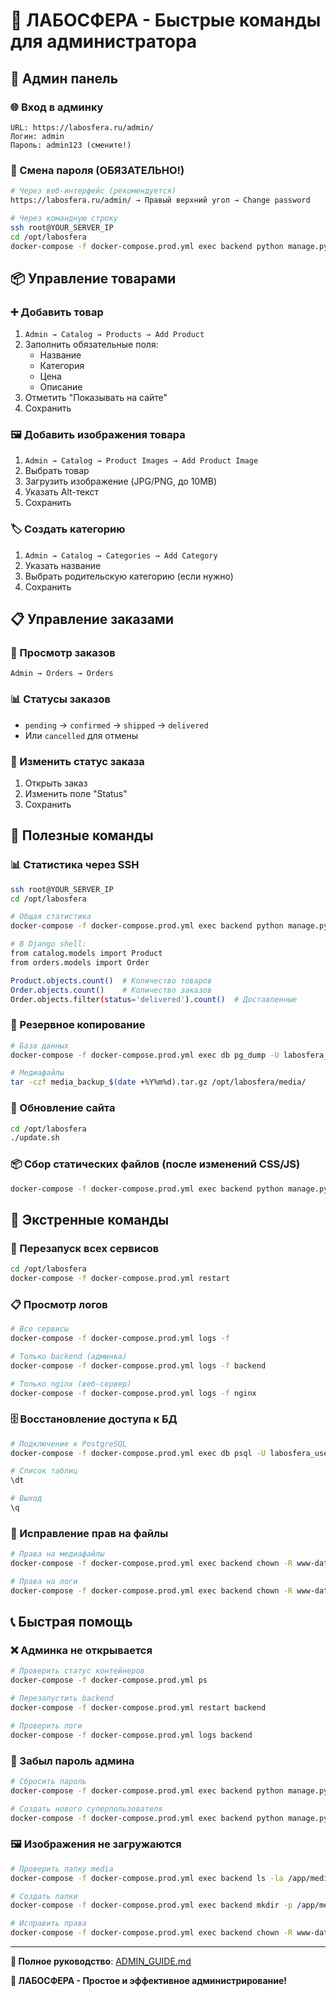 # 🚀 ЛАБОСФЕРА - Быстрые команды для администратора

## 👑 Админ панель

### 🌐 Вход в админку
```
URL: https://labosfera.ru/admin/
Логин: admin
Пароль: admin123 (смените!)
```

### 🔑 Смена пароля (ОБЯЗАТЕЛЬНО!)
```bash
# Через веб-интерфейс (рекомендуется)
https://labosfera.ru/admin/ → Правый верхний угол → Change password

# Через командную строку
ssh root@YOUR_SERVER_IP
cd /opt/labosfera
docker-compose -f docker-compose.prod.yml exec backend python manage.py changepassword admin --settings=labosfera_project.settings_prod
```

## 📦 Управление товарами

### ➕ Добавить товар
1. `Admin → Catalog → Products → Add Product`
2. Заполнить обязательные поля:
   - Название
   - Категория
   - Цена
   - Описание
3. Отметить "Показывать на сайте"
4. Сохранить

### 🖼️ Добавить изображения товара
1. `Admin → Catalog → Product Images → Add Product Image`
2. Выбрать товар
3. Загрузить изображение (JPG/PNG, до 10MB)
4. Указать Alt-текст
5. Сохранить

### 🏷️ Создать категорию
1. `Admin → Catalog → Categories → Add Category`
2. Указать название
3. Выбрать родительскую категорию (если нужно)
4. Сохранить

## 📋 Управление заказами

### 👀 Просмотр заказов
```
Admin → Orders → Orders
```

### 📊 Статусы заказов
- `pending` → `confirmed` → `shipped` → `delivered`
- Или `cancelled` для отмены

### 🔄 Изменить статус заказа
1. Открыть заказ
2. Изменить поле "Status"
3. Сохранить

## 🔧 Полезные команды

### 📊 Статистика через SSH
```bash
ssh root@YOUR_SERVER_IP
cd /opt/labosfera

# Общая статистика
docker-compose -f docker-compose.prod.yml exec backend python manage.py shell --settings=labosfera_project.settings_prod

# В Django shell:
from catalog.models import Product
from orders.models import Order

Product.objects.count()  # Количество товаров
Order.objects.count()    # Количество заказов
Order.objects.filter(status='delivered').count()  # Доставленные
```

### 💾 Резервное копирование
```bash
# База данных
docker-compose -f docker-compose.prod.yml exec db pg_dump -U labosfera_user labosfera_prod > backup_$(date +%Y%m%d).sql

# Медиафайлы
tar -czf media_backup_$(date +%Y%m%d).tar.gz /opt/labosfera/media/
```

### 🔄 Обновление сайта
```bash
cd /opt/labosfera
./update.sh
```

### 📦 Сбор статических файлов (после изменений CSS/JS)
```bash
docker-compose -f docker-compose.prod.yml exec backend python manage.py collectstatic --noinput --settings=labosfera_project.settings_prod
```

## 🚨 Экстренные команды

### 🔄 Перезапуск всех сервисов
```bash
cd /opt/labosfera
docker-compose -f docker-compose.prod.yml restart
```

### 📋 Просмотр логов
```bash
# Все сервисы
docker-compose -f docker-compose.prod.yml logs -f

# Только backend (админка)
docker-compose -f docker-compose.prod.yml logs -f backend

# Только nginx (веб-сервер)
docker-compose -f docker-compose.prod.yml logs -f nginx
```

### 🗄️ Восстановление доступа к БД
```bash
# Подключение к PostgreSQL
docker-compose -f docker-compose.prod.yml exec db psql -U labosfera_user labosfera_prod

# Список таблиц
\dt

# Выход
\q
```

### 🔧 Исправление прав на файлы
```bash
# Права на медиафайлы
docker-compose -f docker-compose.prod.yml exec backend chown -R www-data:www-data /app/media/

# Права на логи
docker-compose -f docker-compose.prod.yml exec backend chown -R www-data:www-data /app/logs/
```

## 📞 Быстрая помощь

### ❌ Админка не открывается
```bash
# Проверить статус контейнеров
docker-compose -f docker-compose.prod.yml ps

# Перезапустить backend
docker-compose -f docker-compose.prod.yml restart backend

# Проверить логи
docker-compose -f docker-compose.prod.yml logs backend
```

### 🔐 Забыл пароль админа
```bash
# Сбросить пароль
docker-compose -f docker-compose.prod.yml exec backend python manage.py changepassword admin --settings=labosfera_project.settings_prod

# Создать нового суперпользователя
docker-compose -f docker-compose.prod.yml exec backend python manage.py createsuperuser --settings=labosfera_project.settings_prod
```

### 🖼️ Изображения не загружаются
```bash
# Проверить папку media
docker-compose -f docker-compose.prod.yml exec backend ls -la /app/media/

# Создать папки
docker-compose -f docker-compose.prod.yml exec backend mkdir -p /app/media/products

# Исправить права
docker-compose -f docker-compose.prod.yml exec backend chown -R www-data:www-data /app/media/
```

---

**📖 Полное руководство**: [ADMIN_GUIDE.md](ADMIN_GUIDE.md)

**🧪 ЛАБОСФЕРА - Простое и эффективное администрирование!**